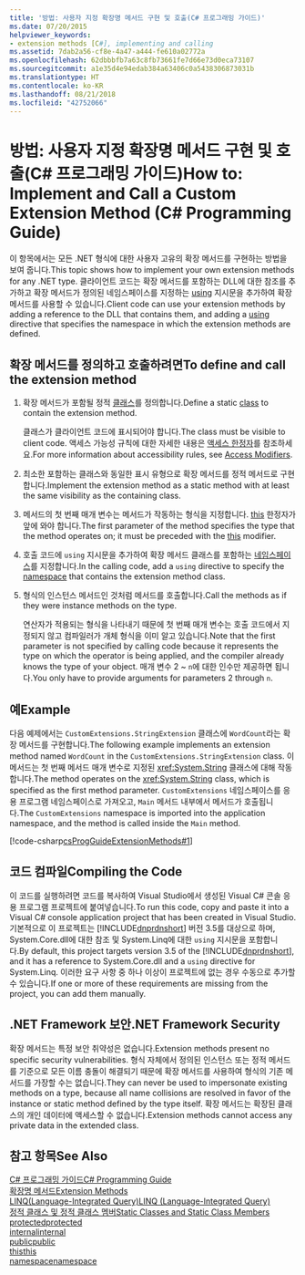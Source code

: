 ```yaml
---
title: '방법: 사용자 지정 확장명 메서드 구현 및 호출(C# 프로그래밍 가이드)'
ms.date: 07/20/2015
helpviewer_keywords:
- extension methods [C#], implementing and calling
ms.assetid: 7dab2a56-cf8e-4a47-a444-fe610a02772a
ms.openlocfilehash: 62dbbbfb7a63c8fb73661fe7d66e73d0eca73107
ms.sourcegitcommit: a1e35d4e94edab384a63406c0a5438306873031b
ms.translationtype: HT
ms.contentlocale: ko-KR
ms.lasthandoff: 08/21/2018
ms.locfileid: "42752066"
---
```

# <a name="how-to-implement-and-call-a-custom-extension-method-c-programming-guide"></a><span data-ttu-id="fa3aa-102">방법: 사용자 지정 확장명 메서드 구현 및 호출(C# 프로그래밍 가이드)</span><span class="sxs-lookup"><span data-stu-id="fa3aa-102">How to: Implement and Call a Custom Extension Method (C# Programming Guide)</span></span>
<span data-ttu-id="fa3aa-103">이 항목에서는 모든 .NET 형식에 대한 사용자 고유의 확장 메서드를 구현하는 방법을 보여 줍니다.</span><span class="sxs-lookup"><span data-stu-id="fa3aa-103">This topic shows how to implement your own extension methods for any .NET type.</span></span> <span data-ttu-id="fa3aa-104">클라이언트 코드는 확장 메서드를 포함하는 DLL에 대한 참조를 추가하고 확장 메서드가 정의된 네임스페이스를 지정하는 [using](../../../csharp/language-reference/keywords/using-directive.md) 지시문을 추가하여 확장 메서드를 사용할 수 있습니다.</span><span class="sxs-lookup"><span data-stu-id="fa3aa-104">Client code can use your extension methods by adding a reference to the DLL that contains them, and adding a [using](../../../csharp/language-reference/keywords/using-directive.md) directive that specifies the namespace in which the extension methods are defined.</span></span>  
  
## <a name="to-define-and-call-the-extension-method"></a><span data-ttu-id="fa3aa-105">확장 메서드를 정의하고 호출하려면</span><span class="sxs-lookup"><span data-stu-id="fa3aa-105">To define and call the extension method</span></span>  
  
1.  <span data-ttu-id="fa3aa-106">확장 메서드가 포함될 정적 [클래스](../../../csharp/programming-guide/classes-and-structs/static-classes-and-static-class-members.md)를 정의합니다.</span><span class="sxs-lookup"><span data-stu-id="fa3aa-106">Define a static [class](../../../csharp/programming-guide/classes-and-structs/static-classes-and-static-class-members.md) to contain the extension method.</span></span>  
  
     <span data-ttu-id="fa3aa-107">클래스가 클라이언트 코드에 표시되어야 합니다.</span><span class="sxs-lookup"><span data-stu-id="fa3aa-107">The class must be visible to client code.</span></span> <span data-ttu-id="fa3aa-108">액세스 가능성 규칙에 대한 자세한 내용은 [액세스 한정자](../../../csharp/programming-guide/classes-and-structs/access-modifiers.md)를 참조하세요.</span><span class="sxs-lookup"><span data-stu-id="fa3aa-108">For more information about accessibility rules, see [Access Modifiers](../../../csharp/programming-guide/classes-and-structs/access-modifiers.md).</span></span>  
  
2.  <span data-ttu-id="fa3aa-109">최소한 포함하는 클래스와 동일한 표시 유형으로 확장 메서드를 정적 메서드로 구현합니다.</span><span class="sxs-lookup"><span data-stu-id="fa3aa-109">Implement the extension method as a static method with at least the same visibility as the containing class.</span></span>  
  
3.  <span data-ttu-id="fa3aa-110">메서드의 첫 번째 매개 변수는 메서드가 작동하는 형식을 지정합니다. [this](../../../csharp/language-reference/keywords/this.md) 한정자가 앞에 와야 합니다.</span><span class="sxs-lookup"><span data-stu-id="fa3aa-110">The first parameter of the method specifies the type that the method operates on; it must be preceded with the [this](../../../csharp/language-reference/keywords/this.md) modifier.</span></span>  
  
4.  <span data-ttu-id="fa3aa-111">호출 코드에 `using` 지시문을 추가하여 확장 메서드 클래스를 포함하는 [네임스페이스](../../../csharp/language-reference/keywords/namespace.md)를 지정합니다.</span><span class="sxs-lookup"><span data-stu-id="fa3aa-111">In the calling code, add a `using` directive to specify the [namespace](../../../csharp/language-reference/keywords/namespace.md) that contains the extension method class.</span></span>  
  
5.  <span data-ttu-id="fa3aa-112">형식의 인스턴스 메서드인 것처럼 메서드를 호출합니다.</span><span class="sxs-lookup"><span data-stu-id="fa3aa-112">Call the methods as if they were instance methods on the type.</span></span>  
  
     <span data-ttu-id="fa3aa-113">연산자가 적용되는 형식을 나타내기 때문에 첫 번째 매개 변수는 호출 코드에서 지정되지 않고 컴파일러가 개체 형식을 이미 알고 있습니다.</span><span class="sxs-lookup"><span data-stu-id="fa3aa-113">Note that the first parameter is not specified by calling code because it represents the type on which the operator is being applied, and the compiler already knows the type of your object.</span></span> <span data-ttu-id="fa3aa-114">매개 변수 2 ~ `n`에 대한 인수만 제공하면 됩니다.</span><span class="sxs-lookup"><span data-stu-id="fa3aa-114">You only have to provide arguments for parameters 2 through `n`.</span></span>  
  
## <a name="example"></a><span data-ttu-id="fa3aa-115">예</span><span class="sxs-lookup"><span data-stu-id="fa3aa-115">Example</span></span>  
 <span data-ttu-id="fa3aa-116">다음 예제에서는 `CustomExtensions.StringExtension` 클래스에 `WordCount`라는 확장 메서드를 구현합니다.</span><span class="sxs-lookup"><span data-stu-id="fa3aa-116">The following example implements an extension method named `WordCount` in the `CustomExtensions.StringExtension` class.</span></span> <span data-ttu-id="fa3aa-117">이 메서드는 첫 번째 메서드 매개 변수로 지정된 <xref:System.String> 클래스에 대해 작동합니다.</span><span class="sxs-lookup"><span data-stu-id="fa3aa-117">The method operates on the <xref:System.String> class, which is specified as the first method parameter.</span></span> <span data-ttu-id="fa3aa-118">`CustomExtensions` 네임스페이스를 응용 프로그램 네임스페이스로 가져오고, `Main` 메서드 내부에서 메서드가 호출됩니다.</span><span class="sxs-lookup"><span data-stu-id="fa3aa-118">The `CustomExtensions` namespace is imported into the application namespace, and the method is called inside the `Main` method.</span></span>  
  
 [!code-csharp[csProgGuideExtensionMethods#1](../../../csharp/programming-guide/classes-and-structs/codesnippet/CSharp/how-to-implement-and-call-a-custom-extension-method_1.cs)]  
  
## <a name="compiling-the-code"></a><span data-ttu-id="fa3aa-119">코드 컴파일</span><span class="sxs-lookup"><span data-stu-id="fa3aa-119">Compiling the Code</span></span>  
 <span data-ttu-id="fa3aa-120">이 코드를 실행하려면 코드를 복사하여 Visual Studio에서 생성된 Visual C# 콘솔 응용 프로그램 프로젝트에 붙여넣습니다.</span><span class="sxs-lookup"><span data-stu-id="fa3aa-120">To run this code, copy and paste it into a Visual C# console application project that has been created in Visual Studio.</span></span> <span data-ttu-id="fa3aa-121">기본적으로 이 프로젝트는 [!INCLUDE[dnprdnshort](~/includes/dnprdnshort-md.md)] 버전 3.5를 대상으로 하며, System.Core.dll에 대한 참조 및 System.Linq에 대한 `using` 지시문을 포함합니다.</span><span class="sxs-lookup"><span data-stu-id="fa3aa-121">By default, this project targets version 3.5 of the [!INCLUDE[dnprdnshort](~/includes/dnprdnshort-md.md)], and it has a reference to System.Core.dll and a `using` directive for System.Linq.</span></span> <span data-ttu-id="fa3aa-122">이러한 요구 사항 중 하나 이상이 프로젝트에 없는 경우 수동으로 추가할 수 있습니다.</span><span class="sxs-lookup"><span data-stu-id="fa3aa-122">If one or more of these requirements are missing from the project, you can add them manually.</span></span>  
  
## <a name="net-framework-security"></a><span data-ttu-id="fa3aa-123">.NET Framework 보안</span><span class="sxs-lookup"><span data-stu-id="fa3aa-123">.NET Framework Security</span></span>  
 <span data-ttu-id="fa3aa-124">확장 메서드는 특정 보안 취약성은 없습니다.</span><span class="sxs-lookup"><span data-stu-id="fa3aa-124">Extension methods present no specific security vulnerabilities.</span></span> <span data-ttu-id="fa3aa-125">형식 자체에서 정의된 인스턴스 또는 정적 메서드를 기준으로 모든 이름 충돌이 해결되기 때문에 확장 메서드를 사용하여 형식의 기존 메서드를 가장할 수는 없습니다.</span><span class="sxs-lookup"><span data-stu-id="fa3aa-125">They can never be used to impersonate existing methods on a type, because all name collisions are resolved in favor of the instance or static method defined by the type itself.</span></span> <span data-ttu-id="fa3aa-126">확장 메서드는 확장된 클래스의 개인 데이터에 액세스할 수 없습니다.</span><span class="sxs-lookup"><span data-stu-id="fa3aa-126">Extension methods cannot access any private data in the extended class.</span></span>  
  
## <a name="see-also"></a><span data-ttu-id="fa3aa-127">참고 항목</span><span class="sxs-lookup"><span data-stu-id="fa3aa-127">See Also</span></span>  
 [<span data-ttu-id="fa3aa-128">C# 프로그래밍 가이드</span><span class="sxs-lookup"><span data-stu-id="fa3aa-128">C# Programming Guide</span></span>](../../../csharp/programming-guide/index.md)  
 [<span data-ttu-id="fa3aa-129">확장명 메서드</span><span class="sxs-lookup"><span data-stu-id="fa3aa-129">Extension Methods</span></span>](../../../csharp/programming-guide/classes-and-structs/extension-methods.md)  
 [<span data-ttu-id="fa3aa-130">LINQ(Language-Integrated Query)</span><span class="sxs-lookup"><span data-stu-id="fa3aa-130">LINQ (Language-Integrated Query)</span></span>](http://msdn.microsoft.com/library/a73c4aec-5d15-4e98-b962-1274021ea93d)  
 [<span data-ttu-id="fa3aa-131">정적 클래스 및 정적 클래스 멤버</span><span class="sxs-lookup"><span data-stu-id="fa3aa-131">Static Classes and Static Class Members</span></span>](../../../csharp/programming-guide/classes-and-structs/static-classes-and-static-class-members.md)  
 [<span data-ttu-id="fa3aa-132">protected</span><span class="sxs-lookup"><span data-stu-id="fa3aa-132">protected</span></span>](../../../csharp/language-reference/keywords/protected.md)  
 [<span data-ttu-id="fa3aa-133">internal</span><span class="sxs-lookup"><span data-stu-id="fa3aa-133">internal</span></span>](../../../csharp/language-reference/keywords/internal.md)  
 [<span data-ttu-id="fa3aa-134">public</span><span class="sxs-lookup"><span data-stu-id="fa3aa-134">public</span></span>](../../../csharp/language-reference/keywords/public.md)  
 [<span data-ttu-id="fa3aa-135">this</span><span class="sxs-lookup"><span data-stu-id="fa3aa-135">this</span></span>](../../../csharp/language-reference/keywords/this.md)  
 [<span data-ttu-id="fa3aa-136">namespace</span><span class="sxs-lookup"><span data-stu-id="fa3aa-136">namespace</span></span>](../../../csharp/language-reference/keywords/namespace.md)
